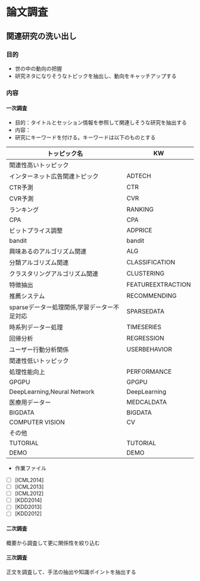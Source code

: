 # 論文調査
## 関連研究の洗い出し
### 目的
* 世の中の動向の把握
* 研究ネタになりそうなトピックを抽出し、動向をキャッチアップする

### 内容
#### 一次調査
* 目的：タイトルとセッション情報を参照して関連しそうな研究を抽出する
* 内容：
 * 研究にキーワードを付ける。キーワードは以下のものとする

|トッピック名   |KW           |
| ------------- |-------------|
|関連性高いトッピック||
|インターネット広告関連トピック|ADTECH|
|CTR予測|CTR|
|CVR予測|CVR|
|ランキング|RANKING|
|CPA|CPA|
|ビットプライス調整|ADPRICE|
|bandit|bandit|
|興味あるのアルゴリズム関連|ALG|
|分類アルゴリズム関連|CLASSIFICATION|
|クラスタリングアルゴリズム関連|CLUSTERING|
|特徴抽出|FEATUREEXTRACTION|
|推薦システム|RECOMMENDING|
|sparseデーター処理関係,学習データー不足対応|SPARSEDATA|
|時系列データー処理|TIMESERIES|
|回帰分析|REGRESSION|
|ユーザー行動分析関係|USERBEHAVIOR|
|関連性低いトッピック||
|処理性能向上|PERFORMANCE|
|GPGPU|GPGPU|
|DeepLearning,Neural Network|DeepLearning|
|医療用データー|MEDCALDATA|
|BIGDATA|BIGDATA|
|COMPUTER VISION|CV|
|その他||
|TUTORIAL|TUTORIAL|
|DEMO|DEMO|

* 作業ファイル
 - [ ] [ICML2014]
 - [ ] [ICML2013]
 - [ ] [ICML2012]
 - [ ] [KDD2014]
 - [ ] [KDD2013]
 - [ ] [KDD2012]

#### 二次調査
概要から調査して更に関係性を絞り込む
#### 三次調査
正文を調査して、手法の抽出や知識ポイントを抽出する
